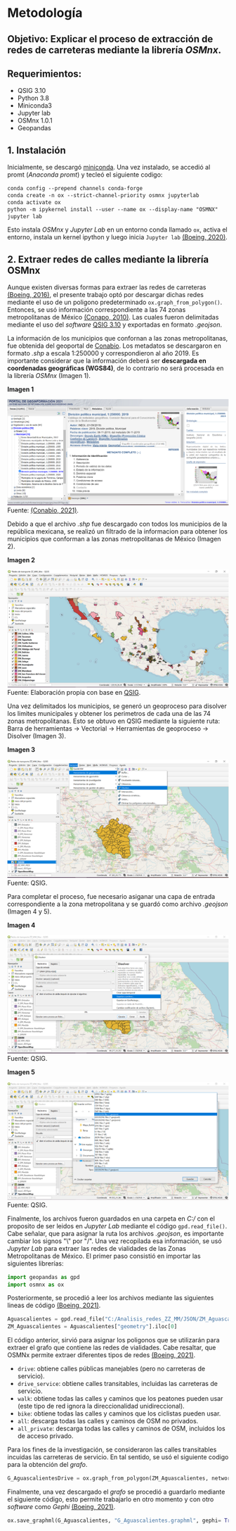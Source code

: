 # Metodología

## Objetivo: Explicar el proceso de extracción de redes de carreteras mediante la librería *OSMnx*. 
## Requerimientos:

- QSIG 3.10
- Python 3.8 
- Miniconda3
- Jupyter lab
- OSMnx 1.0.1 
- Geopandas 

## 1. Instalación

Inicialmente, se descargó [miniconda](https://docs.conda.io/en/latest/miniconda.html). Una vez instalado, se accedió al promt (*Anaconda promt*) y tecleó el siguiente codigo:

~~~
conda config --prepend channels conda-forge
conda create -n ox --strict-channel-priority osmnx jupyterlab
conda activate ox
python -m ipykernel install --user --name ox --display-name "OSMNX"
jupyter lab
~~~

Esto instala *OSMnx* y *Jupyter Lab* en un entorno conda llamado `ox`, activa el entorno, instala un kernel ipython y luego inicia `Jupyter lab`
[(Boeing, 2020)](https://stackoverflow.com/questions/59603695/osmnx-wont-open-in-juypter-notebook/62180703#62180703).

## 2. Extraer redes de calles mediante la librería OSMnx

Aunque existen diversas formas para extraer las redes de carreteras [(Boeing, 2016)](https://geoffboeing.com/2016/11/osmnx-python-street-networks/), el presente trabajo optó por descargar dichas redes mediante el uso de un poligono predeterminado `ox.graph_from_polygon()`. Entonces, se usó información correspondiente a las 74 zonas metropolitanas de México [(Conapo, 2010)](https://www.gob.mx/conapo/documentos/delimitacion-de-las-zonas-metropolitanas-de-mexico-2015). Las cuales fueron delimitadas mediante el uso del *software* [QSIG 3.10](https://qgis.org/es/site/forusers/download.html) y exportadas en formato *.geojson*. 

La información de los municipios que confornan a las zonas metropolitanas, fue obtenida del geoportal de [Conabio](http://www.conabio.gob.mx/informacion/gis/). Los metadatos se descargaron en formato *.shp*  a escala 1:250000 y correspondieron al año 2019. Es importante considerar que la información deberá ser **descargada en coordenadas geográficas (WGS84)**, de lo contrario no será procesada en la librería *OSMnx* (Imagen 1).  

   **Imagen 1**
   
<img src="https://github.com/omirandag/OSMnx_extract_rails/blob/main/Imagenes/CONABIO.png"> Fuente: [(Conabio, 2021)](http://www.conabio.gob.mx/informacion/gis/).

Debido a que el archivo *.shp* fue descargado con todos los municipios de la república mexicana, se realizó un filtrado de la informacion para obtener los municipios que conforman a las zonas metropolitanas de México (Imagen 2). 

   **Imagen 2**

<img src = "https://github.com/omirandag/OSMnx_extract_rails/blob/main/Imagenes/ZZMM.png"> Fuente: Elaboración propia con base en [QSIG](https://qgis.org/es/site/forusers/download.html).

Una vez delimitados los municipios, se generó un geoproceso para disolver los limites municipales y obtener los perimetros de cada una de las 74 zonas metropolitanas. Esto se obtuvo en QSIG mediante la siguiente ruta: Barra de herramientas -> Vectorial -> Herramientas de geoproceso -> Disolver (Imagen 3).

  **Imagen 3**

<img src = "https://github.com/omirandag/OSMnx_extract_rails/blob/main/Imagenes/DISOLVER.png"> Fuente: QSIG.

Para completar el proceso, fue necesario asiganar una capa de entrada correspondiente a la zona metropolitana y se guardó como archivo *.geojson* (Imagen 4 y 5). 

  **Imagen 4**

<img src = "https://github.com/omirandag/OSMnx_extract_rails/blob/main/Imagenes/DISOLVER2.png" width = "700"> Fuente: QSIG.

  **Imagen 5**

<img src = "https://github.com/omirandag/OSMnx_extract_rails/blob/main/Imagenes/GEOJSON.png" width = "700"> Fuente: QSIG.

Finalmente, los archivos fueron guardados en una carpeta en *C:/* con el proposito de ser leidos en *Jupyter Lab* mediante el código `gpd.read_file()`.  Cabe señalar, que para asignar la ruta los archivos *.geojson*, es importante cambiar los signos "\\" por "/". Una vez recopilada esa información, se usó *Jupyter Lab* para extraer las redes de vialidades de las Zonas Metropolitanas de México. El primer paso consistió en importar las siguientes librerías: 

``` python 
import geopandas as gpd
import osmnx as ox
```

Posteriormente, se procedió a leer los archivos mediante las siguientes lineas de código [(Boeing, 2021)](https://github.com/gboeing/osmnx-examples/blob/main/notebooks/01-overview-osmnx.ipynb). 

``` python 
Aguascalientes = gpd.read_file("C:/Analisis_redes_ZZ_MM/JSON/ZM_Aguascalientes.geojson")
ZM_Aguascalientes = Aguascalientes["geometry"].iloc[0] 
```

El código anterior, sirvió para asignar los poligonos que se utilizarán para extraer el grafo que contiene las redes de vialidades. Cabe resaltar, que OSMNx permite extraer diferentes tipos de redes [(Boeing, 2021)](https://github.com/gboeing/osmnx-examples/blob/main/notebooks/03-graph-place-queries.ipynb).

- `drive`: obtiene calles públicas manejables (pero no carreteras de servicio).
- `drive_service`: obtiene calles transitables, incluidas las carreteras de servicio.
- `walk`: obtiene todas las calles y caminos que los peatones pueden usar (este tipo de red ignora la direccionalidad unidireccional).
- `bike`: obtiene todas las calles y caminos que los ciclistas pueden usar.
- `all`: descarga todas las calles y caminos de OSM no privados.
- `all_private`: descarga todas las calles y caminos de OSM, incluidos los de acceso privado.

Para los fines de la investigación, se consideraron las calles transitables incuidas las carreteras de servicio. En tal sentido, se usó el siguiente codigo para la obtención del *grafo*.

``` python 
G_AguascalientesDrive = ox.graph_from_polygon(ZM_Aguascalientes, network_type= "drive_service")
```
Finalmente, una vez descargado el *grafo* se procedió a guardarlo mediante el siguiente código, esto permite trabajarlo en otro momento y con otro *software* como *Gephi* [(Boeing, 2021)](https://github.com/gboeing/osmnx-examples/blob/main/notebooks/05-save-load-networks.ipynb).

``` python 
ox.save_graphml(G_Aguascalientes, "G_Aguascalientes.graphml", gephi= True)
```


